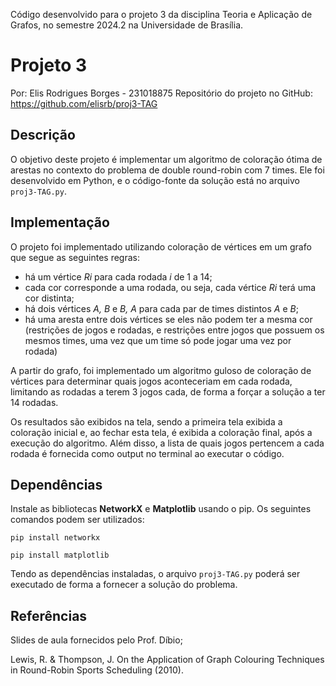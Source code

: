 Código desenvolvido para o projeto 3 da disciplina Teoria e Aplicação de Grafos, no semestre 2024.2 na Universidade de Brasília.

# Projeto 3

Por: Elis Rodrigues Borges - 231018875
Repositório do projeto no GitHub: https://github.com/elisrb/proj3-TAG

## Descrição

O objetivo deste projeto é implementar um algoritmo de coloração ótima de arestas no contexto do problema de double round-robin com 7 times. Ele foi desenvolvido em Python, e o código-fonte da solução está no arquivo ```proj3-TAG.py```.

## Implementação

O projeto foi implementado utilizando coloração de vértices em um grafo que segue as seguintes regras:

- há um vértice *Ri* para cada rodada *i* de 1 a 14;
- cada cor corresponde a uma rodada, ou seja, cada vértice *Ri* terá uma cor distinta;
- há dois vértices *A, B* e *B, A* para cada par de times distintos *A* e *B*;
- há uma aresta entre dois vértices se eles não podem ter a mesma cor (restrições de jogos e rodadas, e restrições entre jogos que possuem os mesmos times, uma vez que um time só pode jogar uma vez por rodada)

A partir do grafo, foi implementado um algoritmo guloso de coloração de vértices para determinar quais jogos aconteceriam em cada rodada, limitando as rodadas a terem 3 jogos cada, de forma a forçar a solução a ter 14 rodadas.

Os resultados são exibidos na tela, sendo a primeira tela exibida a coloração inicial e, ao fechar esta tela, é exibida a coloração final, após a execução do algoritmo. Além disso, a lista de quais jogos pertencem a cada rodada é fornecida como output no terminal ao executar o código.

## Dependências

Instale as bibliotecas **NetworkX** e **Matplotlib** usando o pip. Os seguintes comandos podem ser utilizados:

```pip install networkx```

```pip install matplotlib```

Tendo as dependências instaladas, o arquivo ```proj3-TAG.py``` poderá ser executado de forma a fornecer a solução do problema.

## Referências

Slides de aula fornecidos pelo Prof. Díbio;

Lewis, R. & Thompson, J. On the Application of Graph Colouring Techniques in Round-Robin Sports Scheduling (2010).
